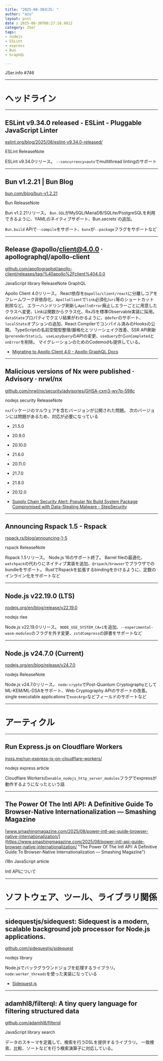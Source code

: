 ```yaml
---
title: "2025-08-30のJS: "
author: "azu"
layout: post
date : 2025-08-30T08:27:16.981Z
category: JSer
tags:
- nodejs
- ESLint
- express
- Bun
- GraphQL

---
```


JSer.info #746

----

<h1 class="site-genre">ヘッドライン</h1>

----

## ESLint v9.34.0 released - ESLint - Pluggable JavaScript Linter
[eslint.org/blog/2025/08/eslint-v9.34.0-released/](https://eslint.org/blog/2025/08/eslint-v9.34.0-released/ "ESLint v9.34.0 released - ESLint - Pluggable JavaScript Linter")
<p class="jser-tags jser-tag-icon"><span class="jser-tag">ESLint</span> <span class="jser-tag">ReleaseNote</span></p>

ESLint v9.34.0リリース。
`--concurrency=auto`でmultithread lintingのサポート


----

## Bun v1.2.21 | Bun Blog
[bun.com/blog/bun-v1.2.21](https://bun.com/blog/bun-v1.2.21 "Bun v1.2.21 | Bun Blog")
<p class="jser-tags jser-tag-icon"><span class="jser-tag">Bun</span> <span class="jser-tag">ReleaseNote</span></p>

Bun v1.2.21リリース。
`Bun.SQL`がMySQL/MariaDB/SQLite/PostgreSQLを利用できるように、YAMLのネイティブサポート、Bun.secrets`の追加。

`Bun.build` APIで`--compile`をサポート、`bunx`が`--package`フラグをサポートなど


----

## Release @apollo/client@4.0.0 · apollographql/apollo-client
[github.com/apollographql/apollo-client/releases/tag/%40apollo%2Fclient%404.0.0](https://github.com/apollographql/apollo-client/releases/tag/%40apollo%2Fclient%404.0.0 "Release @apollo/client@4.0.0 · apollographql/apollo-client")
<p class="jser-tags jser-tag-icon"><span class="jser-tag">JavaScript</span> <span class="jser-tag">library</span> <span class="jser-tag">ReleaseNote</span> <span class="jser-tag">GraphQL</span></p>

Apollo Client 4.0リリース。
React依存を`@apollo/client/react`に分離しコアをフレームワーク非依存化、`ApolloClient`で`link`必須化/`uri`等のショートカット削除など。
エラーハンドリング刷新し`ApolloError`廃止しエラーごとに用意したクラスへ変更、Linkは関数からクラス化、RxJSを標準Observable実装に採用。
`dataState`プロパティでクエリ結果がわかるように、`@defer`のサポート、`localState`オプションの追加、React Compilerでコンパイル済みのHooksの公開。
TypeScriptの名前空間型整理/厳格化とツリーシェイク改善、SSR API刷新(`prerenderStatic`)。
`useLazyQuery`のAPIの変更、`useQuery`から`onCompleted`と`onError`を削除。
マイグレーションのためのCodemodも提供している。

- [Migrating to Apollo Client 4.0 - Apollo GraphQL Docs](https://www.apollographql.com/docs/react/migrating/apollo-client-4-migration "Migrating to Apollo Client 4.0 - Apollo GraphQL Docs")

----

## Malicious versions of Nx were published · Advisory · nrwl/nx
[github.com/nrwl/nx/security/advisories/GHSA-cxm3-wv7p-598c](https://github.com/nrwl/nx/security/advisories/GHSA-cxm3-wv7p-598c "Malicious versions of Nx were published · Advisory · nrwl/nx")
<p class="jser-tags jser-tag-icon"><span class="jser-tag">nodejs</span> <span class="jser-tag">security</span> <span class="jser-tag">ReleaseNote</span></p>

`nx`パッケージのマルウェアを含むバージョンが公開された問題。
次のバージョンには問題があるため、対応が必要になっている

- 21.5.0
- 20.9.0
- 20.10.0
- 21.6.0
- 20.11.0
- 21.7.0
- 21.8.0
- 20.12.0

- [Supply Chain Security Alert: Popular Nx Build System Package Compromised with Data-Stealing Malware - StepSecurity](https://www.stepsecurity.io/blog/supply-chain-security-alert-popular-nx-build-system-package-compromised-with-data-stealing-malware "Supply Chain Security Alert: Popular Nx Build System Package Compromised with Data-Stealing Malware - StepSecurity")

----

## Announcing Rspack 1.5 - Rspack
[rspack.rs/blog/announcing-1-5](https://rspack.rs/blog/announcing-1-5 "Announcing Rspack 1.5 - Rspack")
<p class="jser-tags jser-tag-icon"><span class="jser-tag">rspack</span> <span class="jser-tag">ReleaseNote</span></p>

Rspack 1.5リリース。
Node.js 16のサポート終了。
Barrel fileの最適化、`watchpack`の代わりにネイティブ実装を追加、`@rspack/browser`でブラウザでのbundleをサポート。
RustでRspackを拡張するbindingをかけるように、定数のインライン化をサポートなど


----

## Node.js v22.19.0 (LTS) 
[nodejs.org/en/blog/release/v22.19.0](https://nodejs.org/en/blog/release/v22.19.0 "Node.js v22.19.0 (LTS) ")
<p class="jser-tags jser-tag-icon"><span class="jser-tag">nodejs</span> <span class="jser-tag">rlee</span></p>

Node.js v22.19.0リリース。
`NODE_USE_SYSTEM_CA=1`を追加、`--experimental-wasm-modules`のフラグを外す変更、`zstdCompress`の辞書をサポートなど


----

## Node.js v24.7.0 (Current)
[nodejs.org/en/blog/release/v24.7.0](https://nodejs.org/en/blog/release/v24.7.0 "Node.js v24.7.0 (Current)")
<p class="jser-tags jser-tag-icon"><span class="jser-tag">nodejs</span> <span class="jser-tag">ReleaseNote</span></p>

Node.js v24.7.0リリース。
`node:crypto`でPost-Quantum CryptographyとしてML-KEM/ML-DSAをサポート、Web Cryptography APIのサポートの改善。
single executable applicationsで`execArgv`などフィールドのサポートなど


----
<h1 class="site-genre">アーティクル</h1>

----

## Run Express.js on Cloudflare Workers
[jross.me/run-express-js-on-cloudflare-workers/](https://jross.me/run-express-js-on-cloudflare-workers/ "Run Express.js on Cloudflare Workers")
<p class="jser-tags jser-tag-icon"><span class="jser-tag">nodejs</span> <span class="jser-tag">express</span> <span class="jser-tag">article</span></p>

Cloudflare Workersの`enable_nodejs_http_server_modules`フラグでexpressが動作するようになったという話


----

## The Power Of The Intl API: A Definitive Guide To Browser-Native Internationalization — Smashing Magazine
[www.smashingmagazine.com/2025/08/power-intl-api-guide-browser-native-internationalization/](https://www.smashingmagazine.com/2025/08/power-intl-api-guide-browser-native-internationalization/ "The Power Of The Intl API: A Definitive Guide To Browser-Native Internationalization — Smashing Magazine")
<p class="jser-tags jser-tag-icon"><span class="jser-tag">i18n</span> <span class="jser-tag">JavaScript</span> <span class="jser-tag">article</span></p>

Intl APIについて


----
<h1 class="site-genre">ソフトウェア、ツール、ライブラリ関係</h1>

----

## sidequestjs/sidequest: Sidequest is a modern, scalable background job processor for Node.js applications.
[github.com/sidequestjs/sidequest](https://github.com/sidequestjs/sidequest "sidequestjs/sidequest: Sidequest is a modern, scalable background job processor for Node.js applications.")
<p class="jser-tags jser-tag-icon"><span class="jser-tag">nodejs</span> <span class="jser-tag">library</span></p>

Node.jsでバックグラウンドジョブを処理するライブラリ。
`node:worker_threads`を使った実装になっている

- [Sidequest.js](https://sidequestjs.com/posts/intro-to-sidequest/ "Sidequest.js")

----

## adamhl8/filterql: A tiny query language for filtering structured data
[github.com/adamhl8/filterql](https://github.com/adamhl8/filterql "adamhl8/filterql: A tiny query language for filtering structured data")
<p class="jser-tags jser-tag-icon"><span class="jser-tag">JavaScript</span> <span class="jser-tag">library</span> <span class="jser-tag">search</span></p>

データのスキーマを定義して、検索を行うDSLを提供するライブラリ。
一致検索、比較、ソートなどを行う検索演算子に対応している。


----
